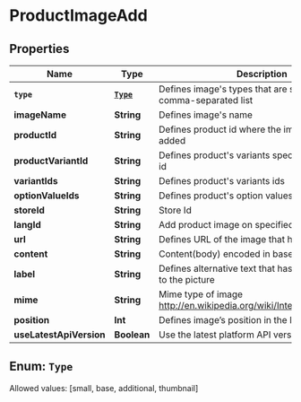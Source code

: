 

# ProductImageAdd


## Properties

Name | Type | Description | Notes
------------ | ------------- | ------------- | -------------
**`type`** | [**`Type`**](#`Type`) | Defines image&#39;s types that are specified by comma-separated list | 
**imageName** | **String** | Defines image&#39;s name | 
**productId** | **String** | Defines product id where the image should be added |  [optional]
**productVariantId** | **String** | Defines product&#39;s variants specified by variant id |  [optional]
**variantIds** | **String** | Defines product&#39;s variants ids |  [optional]
**optionValueIds** | **String** | Defines product&#39;s option values ids |  [optional]
**storeId** | **String** | Store Id |  [optional]
**langId** | **String** | Add product image on specified language id |  [optional]
**url** | **String** | Defines URL of the image that has to be added |  [optional]
**content** | **String** | Content(body) encoded in base64 of image file |  [optional]
**label** | **String** | Defines alternative text that has to be attached to the picture |  [optional]
**mime** | **String** | Mime type of image http://en.wikipedia.org/wiki/Internet_media_type. |  [optional]
**position** | **Int** | Defines image’s position in the list |  [optional]
**useLatestApiVersion** | **Boolean** | Use the latest platform API version |  [optional]


## Enum: `Type`
Allowed values: [small, base, additional, thumbnail]




